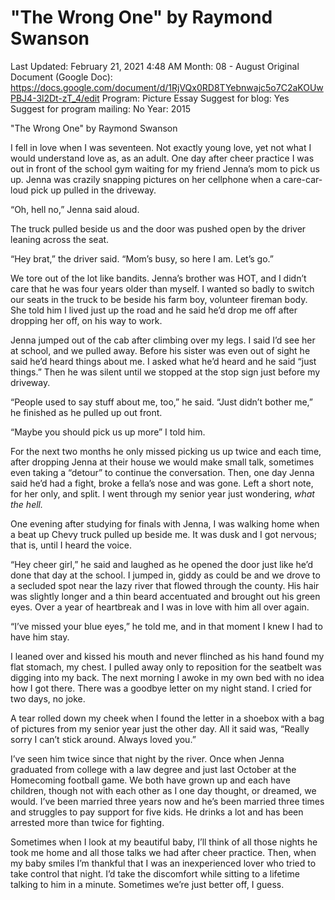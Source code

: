 # "The Wrong One" by Raymond Swanson

Last Updated: February 21, 2021 4:48 AM
Month: 08 - August
Original Document (Google Doc): https://docs.google.com/document/d/1RjVQx0RD8TYebnwajc5o7C2aKOUwPBJ4-3l2Dt-zT_4/edit
Program: Picture Essay
Suggest for blog: Yes
Suggest for program mailing: No
Year: 2015

"The Wrong One" by Raymond Swanson

I fell in love when I was seventeen. Not exactly young love, yet not what I would understand love as, as an adult. One day after cheer practice I was out in front of the school gym waiting for my friend Jenna’s mom to pick us up. Jenna was crazily snapping pictures on her cellphone when a care-car-loud pick up pulled in the driveway.

“Oh, hell no,” Jenna said aloud.

The truck pulled beside us and the door was pushed open by the driver leaning across the seat.

“Hey brat,” the driver said. “Mom’s busy, so here I am. Let’s go.”

We tore out of the lot like bandits. Jenna’s brother was HOT, and I didn’t care that he was four years older than myself. I wanted so badly to switch our seats in the truck to be beside his farm boy, volunteer fireman body. She told him I lived just up the road and he said he’d drop me off after dropping her off, on his way to work.

Jenna jumped out of the cab after climbing over my legs. I said I’d see her at school, and we pulled away. Before his sister was even out of sight he said he’d heard things about me. I asked what he’d heard and he said “just things.” Then he was silent until we stopped at the stop sign just before my driveway.

“People used to say stuff about me, too,” he said. “Just didn’t bother me,” he finished as he pulled up out front.

“Maybe you should pick us up more” I told him.

For the next two months he only missed picking us up twice and each time, after dropping Jenna at their house we would make small talk, sometimes even taking a “detour” to continue the conversation. Then, one day Jenna said he’d had a fight, broke a fella’s nose and was gone. Left a short note, for her only, and split. I went through my senior year just wondering, *what the hell.*

One evening after studying for finals with Jenna, I was walking home when a beat up Chevy truck pulled up beside me. It was dusk and I got nervous; that is, until I heard the voice.

“Hey cheer girl,” he said and laughed as he opened the door just like he’d done that day at the school. I jumped in, giddy as could be and we drove to a secluded spot near the lazy river that flowed through the county. His hair was slightly longer and a thin beard accentuated and brought out his green eyes. Over a year of heartbreak and I was in love with him all over again.

“I’ve missed your blue eyes,” he told me, and in that moment I knew I had to have him stay.

I leaned over and kissed his mouth and never flinched as his hand found my flat stomach, my chest. I pulled away only to reposition for the seatbelt was digging into my back. The next morning I awoke in my own bed with no idea how I got there. There was a goodbye letter on my night stand. I cried for two days, no joke.

A tear rolled down my cheek when I found the letter in a shoebox with a bag of pictures from my senior year just the other day. All it said was, “Really sorry I can’t stick around. Always loved you.”

I’ve seen him twice since that night by the river. Once when Jenna graduated from college with a law degree and just last October at the Homecoming football game. We both have grown up and each have children, though not with each other as I one day thought, or dreamed, we would. I’ve been married three years now and he’s been married three times and struggles to pay support for five kids. He drinks a lot and has been arrested more than twice for fighting.

Sometimes when I look at my beautiful baby, I’ll think of all those nights he took me home and all those talks we had after cheer practice. Then, when my baby smiles I’m thankful that I was an inexperienced lover who tried to take control that night. I’d take the discomfort while sitting to a lifetime talking to him in a minute. Sometimes we’re just better off, I guess.